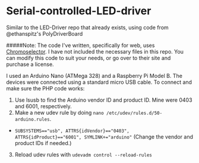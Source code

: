 Serial-controlled-LED-driver
============================

Similar to the LED-Driver repo that already exists, using code from @ethanspitz's PolyDriverBoard


#####Note: The code I've written, specifically for web, uses [Chromoselector](http://chromoselector.com/). I have not included the necessary files in this repo. You can modify this code to suit your needs, or go over to their site and purchase a license.

I used an Arduino Nano (ATMega 328) and a Raspberry Pi Model B. The devices were connected using a standard micro USB cable. To connect and make sure the PHP code works:

1. Use lsusb to find the Arduino vendor ID and product ID. Mine were 0403 and 6001, respectively.
2. Make a new udev rule by doing `nano /etc/udev/rules.d/50-arduino.rules`.
  * `SUBSYSTEMS=="usb", ATTRS{idVendor}=="0403", ATTRS{idProduct}=="6001", SYMLINK+="arduino"` (Change the vendor and product IDs if needed.)
3. Reload udev rules with `udevadm control --reload-rules`